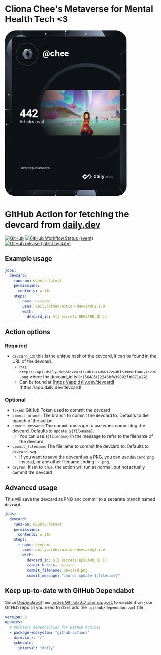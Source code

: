 # Cliona Chee's Metaverse for Mental Health Tech <3

<a href="https://app.daily.dev/chee_metaverse"><img src="https://github.com/clionachee/clionachee/blob/master/devcard.svg" width="400" alt="Chee Metaverse's Dev Card"/></a>

# GitHub Action for fetching the devcard from [daily.dev](https://api.daily.dev/get?r=omBratteng)

[![GitHub](https://img.shields.io/github/license/dailydotdev/action-devcard)](LICENSE)
[![GitHub Workflow Status (event)](https://img.shields.io/github/workflow/status/dailydotdev/action-devcard/continuous-integration?event=push&label=continuous-integration&logo=github)](https://github.com/dailydotdev/action-devcard/actions/workflows/continuous-integration.yml)
[![GitHub release (latest by date)](https://img.shields.io/github/v/release/dailydotdev/action-devcard?logo=github)](https://github.com/dailydotdev/action-devcard/releases/latest)

## Example usage

```yaml
jobs:
  devcard:
    runs-on: ubuntu-latest
    permissions:
      contents: write
    steps:
      - name: devcard
        uses: dailydotdev/action-devcard@2.1.0
        with:
          devcard_id: ${{ secrets.DEVCARD_ID }}
```

## Action options

### Required

- `devcard_id`: this is the unique hash of the devcard, it can be found in the URL of the devcard.
  - e.g. `https://api.daily.dev/devcards/0b156485612243bfa39092f30071e276.png` where the devcard_id is `0b156485612243bfa39092f30071e276`
  - Can be found at [https://app.daily.dev/devcard](https://app.daily.dev/devcard)

### Optional

- `token`: GitHub Token used to commit the devcard
- `commit_branch`: The branch to commit the devcard to. Defaults to the branch of the action.
- `commit_message`: The commit message to use when committing the devcard. Defaults to `Update ${filename}`.
  - You can use `${filename}` in the message to refer to the filename of the devcard.
- `commit_filename`: The filename to commit the devcard to. Defaults to `devcard.svg`.
  - If you want to save the devcard as a PNG, you can use `devcard.png` instead, or any other filename ending in `.png`.
- `dryrun`: If set to `true`, the action will run as normal, but not actually commit the devcard

## Advanced usage

This will save the devcard as PNG and commit to a separate branch named `devcard`.

```yaml
jobs:
  devcard:
    runs-on: ubuntu-latest
    permissions:
      contents: write
    steps:
      - name: devcard
        uses: dailydotdev/action-devcard@2.1.0
        with:
          devcard_id: ${{ secrets.DEVCARD_ID }}
          commit_branch: devcard
          commit_filename: devcard.png
          commit_message: "chore: update ${filename}"
```

## Keep up-to-date with GitHub Dependabot

Since [Dependabot](https://docs.github.com/en/github/administering-a-repository/keeping-your-actions-up-to-date-with-github-dependabot)
has [native GitHub Actions support](https://docs.github.com/en/github/administering-a-repository/configuration-options-for-dependency-updates#package-ecosystem),
to enable it on your GitHub repo all you need to do is add the `.github/dependabot.yml` file:

```yaml
version: 2
updates:
  # Maintain dependencies for GitHub Actions
  - package-ecosystem: "github-actions"
    directory: "/"
    schedule:
      interval: "daily"
```
